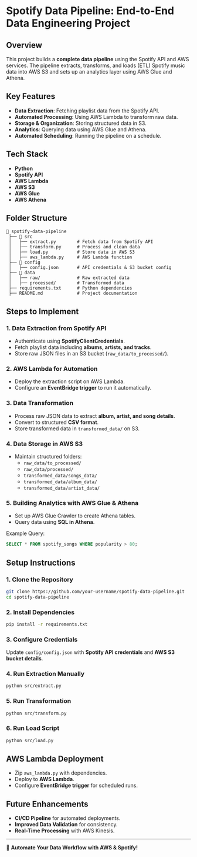 # Spotify Data Pipeline: End-to-End Data Engineering Project

## Overview
This project builds a **complete data pipeline** using the Spotify API and AWS services. The pipeline extracts, transforms, and loads (ETL) Spotify music data into AWS S3 and sets up an analytics layer using AWS Glue and Athena.

## Key Features
- **Data Extraction**: Fetching playlist data from the Spotify API.
- **Automated Processing**: Using AWS Lambda to transform raw data.
- **Storage & Organization**: Storing structured data in S3.
- **Analytics**: Querying data using AWS Glue and Athena.
- **Automated Scheduling**: Running the pipeline on a schedule.

## Tech Stack
- **Python**
- **Spotify API**
- **AWS Lambda**
- **AWS S3**
- **AWS Glue**
- **AWS Athena**

## Folder Structure
```plaintext
📂 spotify-data-pipeline
 ├── 📂 src
 │   ├── extract.py        # Fetch data from Spotify API
 │   ├── transform.py      # Process and clean data
 │   ├── load.py           # Store data in AWS S3
 │   ├── aws_lambda.py     # AWS Lambda function
 ├── 📂 config
 │   ├── config.json       # API credentials & S3 bucket config
 ├── 📂 data
 │   ├── raw/              # Raw extracted data
 │   ├── processed/        # Transformed data
 ├── requirements.txt      # Python dependencies
 ├── README.md             # Project documentation
```

## Steps to Implement
### 1. **Data Extraction from Spotify API**
- Authenticate using **SpotifyClientCredentials**.
- Fetch playlist data including **albums, artists, and tracks**.
- Store raw JSON files in an S3 bucket (`raw_data/to_processed/`).

### 2. **AWS Lambda for Automation**
- Deploy the extraction script on AWS Lambda.
- Configure an **EventBridge trigger** to run it automatically.

### 3. **Data Transformation**
- Process raw JSON data to extract **album, artist, and song details**.
- Convert to structured **CSV format**.
- Store transformed data in `transformed_data/` on S3.

### 4. **Data Storage in AWS S3**
- Maintain structured folders:
  - `raw_data/to_processed/`
  - `raw_data/processed/`
  - `transformed_data/songs_data/`
  - `transformed_data/album_data/`
  - `transformed_data/artist_data/`

### 5. **Building Analytics with AWS Glue & Athena**
- Set up AWS Glue Crawler to create Athena tables.
- Query data using **SQL in Athena**.

Example Query:
```sql
SELECT * FROM spotify_songs WHERE popularity > 80;
```

## Setup Instructions
### 1. Clone the Repository
```sh
git clone https://github.com/your-username/spotify-data-pipeline.git
cd spotify-data-pipeline
```

### 2. Install Dependencies
```sh
pip install -r requirements.txt
```

### 3. Configure Credentials
Update `config/config.json` with **Spotify API credentials** and **AWS S3 bucket details**.

### 4. Run Extraction Manually
```sh
python src/extract.py
```

### 5. Run Transformation
```sh
python src/transform.py
```

### 6. Run Load Script
```sh
python src/load.py
```

## AWS Lambda Deployment
- Zip `aws_lambda.py` with dependencies.
- Deploy to **AWS Lambda**.
- Configure **EventBridge trigger** for scheduled runs.

## Future Enhancements
- **CI/CD Pipeline** for automated deployments.
- **Improved Data Validation** for consistency.
- **Real-Time Processing** with AWS Kinesis.

---
🚀 **Automate Your Data Workflow with AWS & Spotify!**
